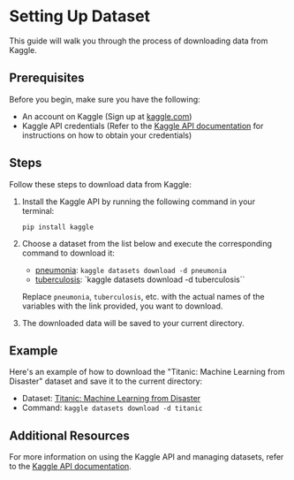 # Setting Up Dataset

This guide will walk you through the process of downloading data from Kaggle.

## Prerequisites

Before you begin, make sure you have the following:

- An account on Kaggle (Sign up at [kaggle.com](https://www.kaggle.com))
- Kaggle API credentials (Refer to the [Kaggle API documentation](https://www.kaggle.com/docs/api) for instructions on how to obtain your credentials)

## Steps

Follow these steps to download data from Kaggle:

1. Install the Kaggle API by running the following command in your terminal:

    ```
    pip install kaggle
    ```

2. Choose a dataset from the list below and execute the corresponding command to download it:

    - [pneumonia](https://www.kaggle.com/datasets/paultimothymooney/chest-xray-pneumonia): `kaggle datasets download -d pneumonia`
    - [tuberculosis](https://www.kaggle.com/datasets/tawsifurrahman/tuberculosis-tb-chest-xray-dataset): `kaggle datasets download -d tuberculosis``

    Replace `pneumonia`, `tuberculosis`, etc. with the actual names of the variables with the link provided, you want to download.

3. The downloaded data will be saved to your current directory.

## Example

Here's an example of how to download the "Titanic: Machine Learning from Disaster" dataset and save it to the current directory:

- Dataset: [Titanic: Machine Learning from Disaster](https://www.kaggle.com/c/titanic)
- Command: `kaggle datasets download -d titanic`

## Additional Resources

For more information on using the Kaggle API and managing datasets, refer to the [Kaggle API documentation](https://www.kaggle.com/docs/api).
